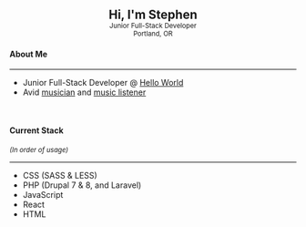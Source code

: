 <div style="text-align: center;">
<h2 style="margin: 0;">Hi, I'm Stephen</h2>
<small>Junior Full-Stack Developer</small><br />
<small>Portland, OR</small>
</div>

<h4>About Me</h4>
<hr style="background: #000;">
<ul style="margin-bottom: 50px">
    <li>Junior Full-Stack Developer @ <a href="https://helloworlddevs.com">Hello World</a></li>
    <li>Avid <a href="https://maestus.bandcamp.com/">musician</a> and <a href="https://open.spotify.com/user/parkhum123?si=MxGhA8BPTNmZOVUiHxGgEQ">music listener</a></li>
</ul>

<h4>Current Stack</h4>
<small><em>(In order of usage)</em></small>
<hr style="background: #000;">
<ul style="margin-bottom: 50px">
    <li>CSS (SASS & LESS)</li>
    <li>PHP (Drupal 7 & 8, and Laravel)</li>
    <li>JavaScript</li>
    <li>React</li>
    <li>HTML</li>
</ul>

